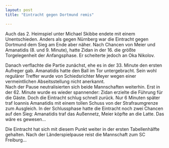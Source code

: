 ```yaml
---
layout: post
title: "Eintracht gegen Dortmund remis"

---
```


Auch das 2. Heimspiel unter Michael Skibbe endete mit einem Unentschieden. Anders als gegen Nürnberg war die Eintracht gegen Dortmund dem Sieg am Ende aber näher. Nach Chancen von Meier und Amanatidis (8. und 9. Minute), hatte Zidan in der 16. die größte Torgelegenheit der Anfangsphase. Er scheiterte jedoch an Oka Nikolov.

Danach verflachte die Partie zunächst, ehe es in der 33. Minute den ersten Aufreger gab. Amanatidis hatte den Ball im Tor untergebracht. Sein wohl regulärer Treffer wurde von Schiedsrichter Meyer wegen einer vermeintlichen Abseitsstellung nicht anerkannt.  
Nach der Pause neutralisierten sich beide Mannschaften weiterhin. Erst in der 62. Minute wurde es wieder spannender: Zidan erzielte die Führung für die Gäste. Doch die Eintracht schlug schnell zurück. Nur 6 Minuten später traf Ioannis Amanatidis mit einem tollen Schuss von der Strafraumgrenze zum Ausgleich. In der Schlussphase hatte die Eintracht noch zwei Chancen auf den Sieg: Amanatidis traf das Außennetz, Meier köpfte an die Latte. Das wäre es gewesen...

Die Eintracht hat sich mit diesem Punkt weiter in der ersten Tabellenhälfte gehalten. Nach der Länderspielpause reist die Mannschaft zum SC Freiburg...
